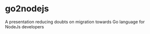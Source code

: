 # go2nodejs

A presentation reducing doubts on migration towards Go language for NodeJs developers


